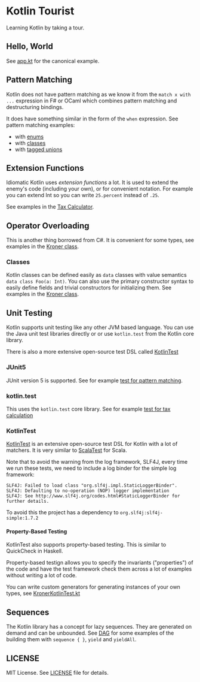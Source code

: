 # Kotlin Tourist
Learning Kotlin by taking a tour.

## Hello, World
See [app.kt](src/tourist/app.kt) for the canonical example.

## Pattern Matching
Kotlin does not have pattern matching as we know it from the `match x with ...` expression in F# or OCaml which combines pattern matching and destructuring bindings.

It does have something similar in the form of the `when` expression.
See pattern matching examples:
- with [enums](src/tourist/patternmatching/withenums/MatchOnEnums.kt)
- with [classes](src/tourist/patternmatching/withdataclasses/MatchOnDataClasses.kt)
- with [tagged unions](src/tourist/patternmatching/withtaggedunions/MatchOnTaggedUnions.kt) 

## Extension Functions
Idiomatic Kotlin uses _extension functions_ a lot. 
It is used to extend the enemy's code (including your own), or for convenient notation.
For example you can extend Int so you can write `25.percent` instead of `.25`.

See examples in the [Tax Calculator](src/tourist/taxcalculations/TaxCalculations.kt).

## Operator Overloading
This is another thing borrowed from C#. It is convenient for some types, see examples in the
[Kroner class](src/tourist/taxcalculations/Kroner.kt).

### Classes
Kotlin classes can be defined easily as `data` classes with value semantics `data class Foo(a: Int)`.
You can also use the primary constructor syntax to easily define fields and trivial constructors for initializing them.
See examples in the [Kroner class](src/tourist/taxcalculations/Kroner.kt).

## Unit Testing
Kotlin supports unit testing like any other JVM based language.
You can use the Java unit test libraries directly or or use `kotlin.test` from 
the Kotlin core library.

There is also a more extensive open-source test DSL called [KotlinTest](https://github.com/kotlintest/kotlintest)

### JUnit5
JUnit version 5 is supported. See for example [test for pattern matching](src/tourist-test/patternmatching/withdataclasses/MatchOnDataClassesKtTest.kt).

### kotlin.test
This uses the `kotlin.test` core library.
See for example [test for tax calculation](src/tourist-test/taxcalculations/TaxCalculationsKtTest.kt)

### KotlinTest
[KotlinTest](https://github.com/kotlintest/kotlintest) is an extensive open-source test DSL for Kotlin 
with a lot of matchers. It is very similar to [ScalaTest](http://www.scalatest.org/) for Scala.

Note that to avoid the warning from the log framework, SLF4J, every time we run these tests, 
we need to include a log binder for the simple log framework:

    SLF4J: Failed to load class "org.slf4j.impl.StaticLoggerBinder".
    SLF4J: Defaulting to no-operation (NOP) logger implementation
    SLF4J: See http://www.slf4j.org/codes.html#StaticLoggerBinder for further details.

To avoid this the project has a dependency to `org.slf4j:slf4j-simple:1.7.2`

#### Property-Based Testing
KotlinTest also supports property-based testing. This is similar to QuickCheck in Haskell.

Property-based testign allows you to specify the invariants ("properties") of the code and have the test framework
check them across a lot of examples without writing a lot of code.

You can write custom generators for generating instances of your own types, 
see [KronerKotlinTest.kt](src/tourist-test/taxcalculations/KronerKotlinTest.kt)

## Sequences
The Kotlin library has a concept for lazy sequences. They are generated on demand and can be unbounded.
See [DAG](src/tourist/dags/Dags.kt) for some examples of the building them with `sequence { }`,  `yield` and `yieldAll`.

## LICENSE
MIT License. See [LICENSE](LICENSE) file for details.